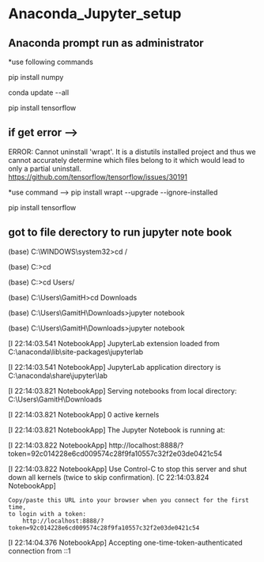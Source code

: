 # Anaconda_Jupyter_setup

## Anaconda prompt run as administrator 

*use following commands 

pip install numpy
 
conda update --all

pip install tensorflow

## if get error --> 

ERROR: Cannot uninstall 'wrapt'. It is a distutils installed project and thus we cannot accurately determine which files belong to it which would lead to only a partial uninstall.
https://github.com/tensorflow/tensorflow/issues/30191

*use command --> pip install wrapt --upgrade --ignore-installed

pip install tensorflow

## got to file derectory to run jupyter note book

(base) C:\WINDOWS\system32>cd /
 
(base) C:\>cd

(base) C:\>cd Users/

(base) C:\Users\GamitH>cd Downloads

(base) C:\Users\GamitH\Downloads>jupyter notebook

(base) C:\Users\GamitH\Downloads>jupyter notebook

[I 22:14:03.541 NotebookApp] JupyterLab extension loaded from C:\anaconda\lib\site-packages\jupyterlab

[I 22:14:03.541 NotebookApp] JupyterLab application directory is C:\anaconda\share\jupyter\lab

[I 22:14:03.821 NotebookApp] Serving notebooks from local directory: C:\Users\GamitH\Downloads

[I 22:14:03.821 NotebookApp] 0 active kernels

[I 22:14:03.821 NotebookApp] The Jupyter Notebook is running at:

[I 22:14:03.822 NotebookApp] http://localhost:8888/?token=92c014228e6cd009574c28f9fa10557c32f2e03de0421c54

[I 22:14:03.822 NotebookApp] Use Control-C to stop this server and shut down all kernels (twice to skip confirmation).
[C 22:14:03.824 NotebookApp]

    Copy/paste this URL into your browser when you connect for the first time,
    to login with a token:
        http://localhost:8888/?token=92c014228e6cd009574c28f9fa10557c32f2e03de0421c54

[I 22:14:04.376 NotebookApp] Accepting one-time-token-authenticated connection from ::1



